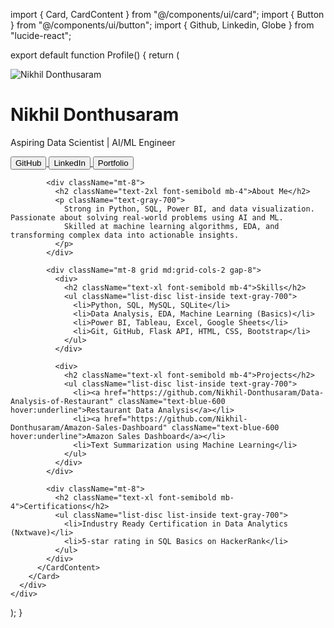import { Card, CardContent } from "@/components/ui/card";
import { Button } from "@/components/ui/button";
import { Github, Linkedin, Globe } from "lucide-react";

export default function Profile() {
  return (
    <div className="min-h-screen bg-gray-100 flex flex-col items-center p-8">
      <div className="max-w-4xl w-full">
        <Card className="p-6 bg-white shadow-2xl rounded-2xl">
          <CardContent>
            <div className="flex flex-col md:flex-row items-center md:items-start gap-6">
              <img
                src="https://avatars.githubusercontent.com/u/00000000?v=4"
                alt="Nikhil Donthusaram"
                className="w-32 h-32 rounded-full object-cover border-4 border-blue-500"
              />
              <div className="flex-1">
                <h1 className="text-3xl font-bold text-gray-900">Nikhil Donthusaram</h1>
                <p className="text-gray-600">Aspiring Data Scientist | AI/ML Engineer</p>
                <div className="flex gap-4 mt-4">
                  <a href="https://github.com/Nikhil-Donthusaram" target="_blank" rel="noopener noreferrer">
                    <Button variant="outline" className="flex items-center gap-2">
                      <Github size={20} /> GitHub
                    </Button>
                  </a>
                  <a href="https://linkedin.com/in/nikhil-donthusaram" target="_blank" rel="noopener noreferrer">
                    <Button variant="outline" className="flex items-center gap-2">
                      <Linkedin size={20} /> LinkedIn
                    </Button>
                  </a>
                  <a href="https://zingy-biscotti-2e22d5.netlify.app/" target="_blank" rel="noopener noreferrer">
                    <Button variant="outline" className="flex items-center gap-2">
                      <Globe size={20} /> Portfolio
                    </Button>
                  </a>
                </div>
              </div>
            </div>

            <div className="mt-8">
              <h2 className="text-2xl font-semibold mb-4">About Me</h2>
              <p className="text-gray-700">
                Strong in Python, SQL, Power BI, and data visualization. Passionate about solving real-world problems using AI and ML.
                Skilled at machine learning algorithms, EDA, and transforming complex data into actionable insights.
              </p>
            </div>

            <div className="mt-8 grid md:grid-cols-2 gap-8">
              <div>
                <h2 className="text-xl font-semibold mb-4">Skills</h2>
                <ul className="list-disc list-inside text-gray-700">
                  <li>Python, SQL, MySQL, SQLite</li>
                  <li>Data Analysis, EDA, Machine Learning (Basics)</li>
                  <li>Power BI, Tableau, Excel, Google Sheets</li>
                  <li>Git, GitHub, Flask API, HTML, CSS, Bootstrap</li>
                </ul>
              </div>

              <div>
                <h2 className="text-xl font-semibold mb-4">Projects</h2>
                <ul className="list-disc list-inside text-gray-700">
                  <li><a href="https://github.com/Nikhil-Donthusaram/Data-Analysis-of-Restaurant" className="text-blue-600 hover:underline">Restaurant Data Analysis</a></li>
                  <li><a href="https://github.com/Nikhil-Donthusaram/Amazon-Sales-Dashboard" className="text-blue-600 hover:underline">Amazon Sales Dashboard</a></li>
                  <li>Text Summarization using Machine Learning</li>
                </ul>
              </div>
            </div>

            <div className="mt-8">
              <h2 className="text-xl font-semibold mb-4">Certifications</h2>
              <ul className="list-disc list-inside text-gray-700">
                <li>Industry Ready Certification in Data Analytics (Nxtwave)</li>
                <li>5-star rating in SQL Basics on HackerRank</li>
              </ul>
            </div>
          </CardContent>
        </Card>
      </div>
    </div>
  );
}

